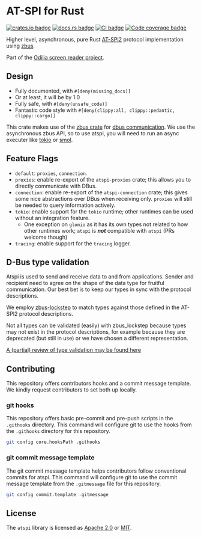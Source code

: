 # AT-SPI for Rust

[![crates.io badge](https://img.shields.io/crates/v/atspi)](https://crates.io/crates/atspi)
[![docs.rs badge](https://docs.rs/atspi/badge.svg)](https://docs.rs/atspi)
[![CI badge](https://github.com/odilia-app/atspi/actions/workflows/ci.yml/badge.svg)](https://github.com/odilia-app/atspi/actions/workflows/ci.yml)
[![Code coverage badge](https://codecov.io/gh/odilia-app/atspi/branch/main/graph/badge.svg?token=MQ1BBEZ3UC)](https://codecov.io/gh/odilia-app/atspi)

Higher level, asynchronous, pure Rust [AT-SPI2](https://www.freedesktop.org/wiki/Accessibility/AT-SPI2/) protocol implementation using
[zbus](https://crates.io/crates/zbus).

Part of the [Odilia screen reader project](https://odilia.app).

## Design

* Fully documented, with `#[deny(missing_docs)]`
* Or at least, it will be by 1.0
* Fully safe, with `#[deny(unsafe_code)]`
* Fantastic code style with `#[deny(clippy:all, clippy::pedantic, clippy::cargo)]`

This crate makes use of the
[zbus crate](https://crates.io/crates/zbus) for
[dbus communication](https://www.freedesktop.org/wiki/Software/dbus/).
We use the asynchronous zbus API, so to use atspi, you will need to run an async executer like
[tokio](https://crates.io/crates/tokio) or
[smol](https://crates.io/crates/smol).

## Feature Flags

- `default`: `proxies`, `connection`.
- `proxies`: enable re-export of the `atspi-proxies` crate; this allows you to directly communicate with DBus.
- `connection`: enable re-export of the `atspi-connection` crate; this gives some nice abstractions over DBus when receiving only. `proxies` will still be needed to query information actively.
- `tokio`: enable support for the `tokio` runtime; other runtimes can be used without an integration feature.
    - One exception on `glomio` as it has its own types not related to how other runtimes work; `atspi` is **_not_** compatible with `atspi` (PRs welcome though)
- `tracing`: enable support for the `tracing` logger.

## D-Bus type validation

Atspi is used to send and receive data to and from applications. Sender and recipient need to agree on the shape of the data type for fruitful communication. Our best bet is to keep our types in sync with the protocol descriptions.

We employ [zbus-lockstep](https://github.com/luukvanderduim/zbus-lockstep/) to match types against those defined in the AT-SPI2 protocol descriptions.

Not all types can be validated (easily) with zbus_lockstep because types may not exist
in the protocol descriptions, for example because they are deprecated (but still in use) or we have chosen a different representation.

[A (partial) review of type validation may be found here](type_validation.md)

## Contributing

This repository offers contributors hooks and a commit message template.
We kindly request contributors to set both up locally.

### git hooks
This repository offers basic pre-commit and pre-push scripts in the `.githooks` directory.
This command will configure git to use the hooks from the `.githooks` directory for this repository.

```sh
git config core.hooksPath .githooks
```
### git commit message template

The git commit message template helps contributors follow conventional commits for atspi.
This command will configure git to use the commit message template from the `.gitmessage` file for
this repository.

```sh
git config commit.template .gitmessage
```

## License

The `atspi` library is licensed as [Apache 2.0](https://www.apache.org/licenses/LICENSE-2.0.html) or [MIT](https://mit-license.org/).
